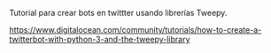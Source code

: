 Tutorial para crear bots en twittter usando librerías Tweepy. 


https://www.digitalocean.com/community/tutorials/how-to-create-a-twitterbot-with-python-3-and-the-tweepy-library 
